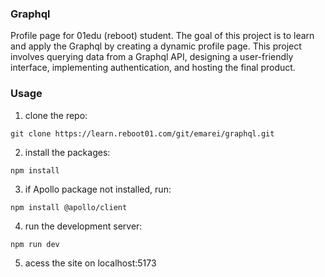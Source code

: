 ### Graphql
Profile page for 01edu (reboot) student. The goal of this project is
to learn and apply the Graphql by creating a dynamic profile page.
This project involves querying data from a Graphql API, designing a
user-friendly interface, implementing authentication, and hosting the
final product.

### Usage
1. clone the repo:
```
git clone https://learn.reboot01.com/git/emarei/graphql.git
```
2. install the packages:
```
npm install
```
3. if Apollo package not installed, run:
```
npm install @apollo/client
```
4. run the development server:
```
npm run dev
```
5. acess the site on localhost:5173

